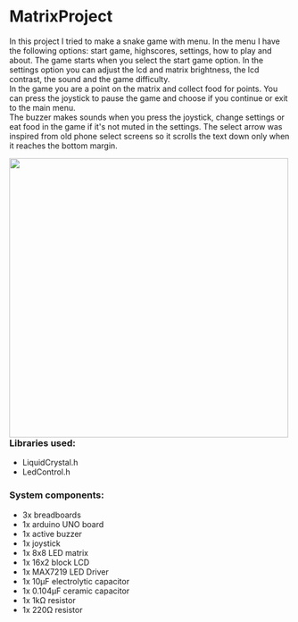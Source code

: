 # MatrixProject
  In this project I tried to make a snake game with menu. In the menu I have the following options: start game, highscores, settings, how to play and about.
The game starts when you select the start game option. In the settings option you can adjust the lcd and matrix brightness, the lcd contrast, the sound and the game difficulty. 
  <br>In the game you are a point on the matrix and collect food for points. You can press the joystick to pause the game and choose if you continue or exit to the main menu.
  <br> The buzzer makes sounds when you press the joystick, change settings or eat food in the game if it's not muted in the settings. The select arrow was inspired from old phone select screens so it scrolls the text down only when it reaches the bottom margin.

<img src="https://user-images.githubusercontent.com/79469458/209395492-73a66ee8-5be8-48f7-9c86-c2174da19c99.png" align="left" width="500" height="500">

### Libraries used:
- LiquidCrystal.h
- LedControl.h

### System components:
- 3x breadboards
- 1x arduino UNO board
- 1x active buzzer
- 1x joystick
- 1x 8x8 LED matrix
- 1x 16x2 block LCD
- 1x MAX7219 LED Driver
- 1x 10μF electrolytic capacitor
- 1x 0.104μF ceramic capacitor
- 1x 1kΩ resistor
- 1x 220Ω resistor


